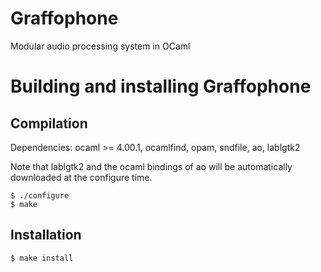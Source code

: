 # Graffophone
Modular audio processing system in OCaml


Building and installing Graffophone
==============================


Compilation
-----------

Dependencies: ocaml >= 4.00.1, ocamlfind, opam, sndfile, ao, lablgtk2

Note that lablgtk2 and the ocaml bindings of ao will be automatically downloaded at the configure time.

    $ ./configure
    $ make


Installation
------------

    $ make install 

